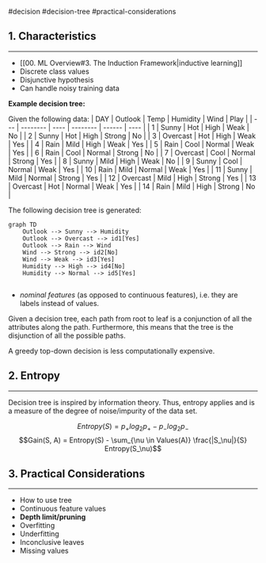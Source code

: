 #decision #decision-tree #practical-considerations

## 1.  Characteristics
---
- [[00. ML Overview#3. The Induction Framework|inductive learning]]
- Discrete class values
- Disjunctive hypothesis
- Can handle noisy training data

**Example decision tree:**

Given the following data:
| DAY | Outlook  | Temp | Humidity | Wind   | Play |
| --- | -------- | ---- | -------- | ------ | ---- |
| 1   | Sunny    | Hot  | High     | Weak   | No   |
| 2   | Sunny    | Hot  | High     | Strong | No   |
| 3   | Overcast | Hot  | High     | Weak   | Yes  |
| 4   | Rain     | Mild | High     | Weak   | Yes  |
| 5   | Rain     | Cool | Normal   | Weak   | Yes  |
| 6   | Rain     | Cool | Normal   | Strong | No   |
| 7   | Overcast | Cool | Normal   | Strong | Yes  |
| 8   | Sunny    | Mild | High     | Weak   | No   |
| 9   | Sunny    | Cool | Normal   | Weak   | Yes  |
| 10  | Rain     | Mild | Normal   | Weak   | Yes  |
| 11  | Sunny    | Mild | Normal   | Strong | Yes  |
| 12  | Overcast | Mild | High     | Strong | Yes  |
| 13  | Overcast | Hot  | Normal   | Weak   | Yes  |
| 14  | Rain     | Mild | High     | Strong | No   |

The following decision tree is generated:

```mermaid
graph TD
	Outlook --> Sunny --> Humidity
	Outlook --> Overcast --> id1[Yes]
	Outlook --> Rain --> Wind
	Wind --> Strong --> id2[No]
	Wind --> Weak --> id3[Yes]
	Humidity --> High --> id4[No]
	Humidity --> Normal --> id5[Yes]
	
```

- *nominal features* (as opposed to continuous features), i.e. they are labels instead of values.

Given a decision tree, each path from root to leaf is a conjunction of all the attributes along the path.  Furthermore, this means that the tree is the disjunction of all the possible paths.

A greedy top-down decision is less computationally expensive.


## 2. Entropy
---
Decision tree is inspired by information theory.  Thus, entropy applies and is a measure of the degree of noise/impurity of the data set.

$$Entropy(S) = p_{+}log_2p_{+} - p_{-}log_2p_{-}$$
$$Gain(S, A) = Entropy(S) - \sum_{\nu \in Values(A)} \frac{|S_\nu|}{S} Entropy(S_\nu)$$


## 3. Practical Considerations
---
- How to use tree
- Continuous feature values
- **Depth limit/pruning**
- Overfitting
- Underfitting
- Inconclusive leaves
- Missing values